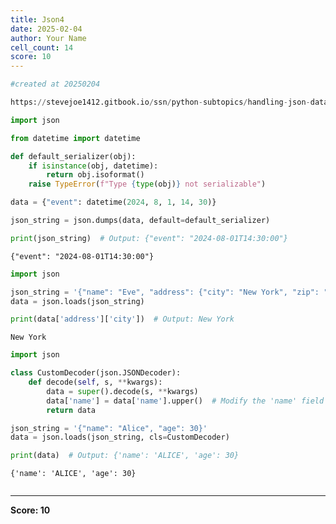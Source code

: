 ```yaml
---
title: Json4
date: 2025-02-04
author: Your Name
cell_count: 14
score: 10
---
```


```python
#created at 20250204
```


```python
https://stevejoe1412.gitbook.io/ssn/python-subtopics/handling-json-data
```


```python
import json
```


```python
from datetime import datetime
```


```python
def default_serializer(obj):
    if isinstance(obj, datetime):
        return obj.isoformat()
    raise TypeError(f"Type {type(obj)} not serializable")
```


```python
data = {"event": datetime(2024, 8, 1, 14, 30)}

json_string = json.dumps(data, default=default_serializer)

print(json_string)  # Output: {"event": "2024-08-01T14:30:00"}
```

    {"event": "2024-08-01T14:30:00"}



```python
import json
```


```python
json_string = '{"name": "Eve", "address": {"city": "New York", "zip": "10001"}}'
data = json.loads(json_string)
```


```python
print(data['address']['city'])  # Output: New York
```

    New York



```python
import json
```


```python
class CustomDecoder(json.JSONDecoder):
    def decode(self, s, **kwargs):
        data = super().decode(s, **kwargs)
        data['name'] = data['name'].upper()  # Modify the 'name' field
        return data
```


```python
json_string = '{"name": "Alice", "age": 30}'
data = json.loads(json_string, cls=CustomDecoder)
```


```python
print(data)  # Output: {'name': 'ALICE', 'age': 30}
```

    {'name': 'ALICE', 'age': 30}



```python

```


---
**Score: 10**